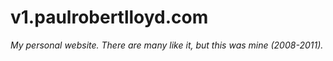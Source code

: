 # v1.paulrobertlloyd.com

*My personal website. There are many like it, but this was mine (2008-2011).*
